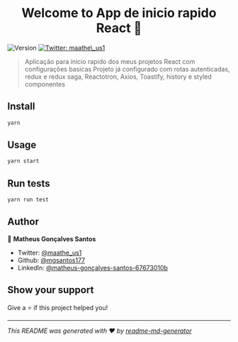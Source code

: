 <h1 align="center">Welcome to App de inicio rapido React 👋</h1>
<p>
  <img alt="Version" src="https://img.shields.io/badge/version-0.1.0-blue.svg?cacheSeconds=2592000" />
  <a href="https://twitter.com/maathe_us1" target="_blank">
    <img alt="Twitter: maathe\_us1" src="https://img.shields.io/twitter/follow/maathe\_us1.svg?style=social" />
  </a>
</p>

> Aplicação para inicio rapido dos meus projetos React com configurações basicas
>Projeto já configurado com rotas autenticadas, redux e redux saga, Reactotron, Axios, Toastify, history e styled componentes

## Install

```sh
yarn
```

## Usage

```sh
yarn start
```

## Run tests

```sh
yarn run test
```

## Author

👤 **Matheus Gonçalves Santos**

* Twitter: [@maathe\_us1](https://twitter.com/maathe\_us1)
* Github: [@mgsantos177](https://github.com/mgsantos177)
* LinkedIn: [@matheus-gonçalves-santos-67673010b](https://linkedin.com/in/matheus-gonçalves-santos-67673010b)

## Show your support

Give a ⭐️ if this project helped you!

***
_This README was generated with ❤️ by [readme-md-generator](https://github.com/kefranabg/readme-md-generator)_